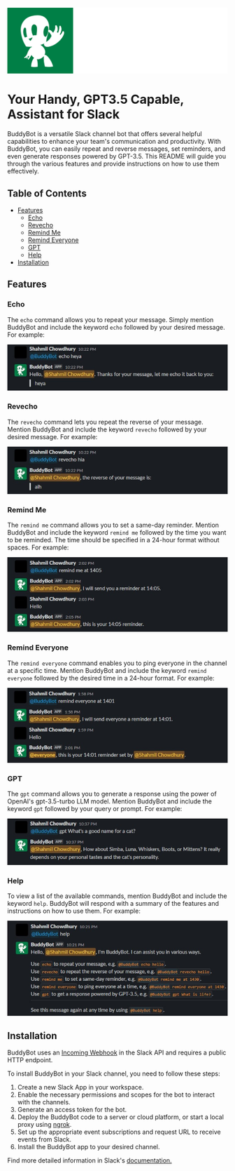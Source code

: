 ![BuddyBot Banner!](/assets/banner.png)

# Your Handy, GPT3.5 Capable, Assistant for Slack

BuddyBot is a versatile Slack channel bot that offers several helpful capabilities to enhance your team's communication and productivity. With BuddyBot, you can easily repeat and reverse messages, set reminders, and even generate responses powered by GPT-3.5. This README will guide you through the various features and provide instructions on how to use them effectively.

## Table of Contents
- [Features](#features)
    - [Echo](#echo)
    - [Revecho](#revecho)
    - [Remind Me](#remind-me)
    - [Remind Everyone](#remind-everyone)
    - [GPT](#gpt)
    - [Help](#help)
- [Installation](#installation)

## Features

### Echo
The `echo` command allows you to repeat your message. Simply mention BuddyBot and include the keyword `echo` followed by your desired message. For example:

![Echo example](/assets/features/echo.jpg)


### Revecho
The `revecho` command lets you repeat the reverse of your message. Mention BuddyBot and include the keyword `revecho` followed by your desired message. For example:

![Revecho example](/assets/features/revecho.jpg)


### Remind Me
The `remind me` command allows you to set a same-day reminder. Mention BuddyBot and include the keyword `remind me` followed by the time you want to be reminded. The time should be specified in a 24-hour format without spaces. For example:

![Remind me example](/assets/features/remindme.jpg)


### Remind Everyone
The `remind everyone` command enables you to ping everyone in the channel at a specific time. Mention BuddyBot and include the keyword `remind everyone` followed by the desired time in a 24-hour format. For example:

![Remind everyone example](/assets/features/remindeveryone.jpg)


### GPT
The `gpt` command allows you to generate a response using the power of OpenAI's gpt-3.5-turbo LLM model. Mention BuddyBot and include the keyword `gpt` followed by your query or prompt. For example:

![ChatGPT example](/assets/features/gpt.jpg)


### Help
To view a list of the available commands, mention BuddyBot and include the keyword `help`. BuddyBot will respond with a summary of the features and instructions on how to use them. For example:

![Help example](/assets/features/help.jpg)


## Installation
BuddyBot uses an [Incoming Webhook](https://api.slack.com/messaging/webhooks) in the Slack API and requires a public HTTP endpoint.

 To install BuddyBot in your Slack channel, you need to follow these steps:

1. Create a new Slack App in your workspace.
2. Enable the necessary permissions and scopes for the bot to interact with the channels.
3. Generate an access token for the bot.
4. Deploy the BuddyBot code to a server or cloud platform, or start a local proxy using [ngrok](https://ngrok.com/).
5. Set up the appropriate event subscriptions and request URL to receive events from Slack.
6. Install the BuddyBot app to your desired channel.

Find more detailed information in Slack's [documentation.](https://api.slack.com/start/building/bolt-python)

